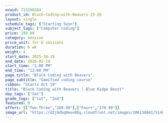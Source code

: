 ```yaml
---
ecwid: 713296284
product_id: Block-Coding-with-Beavers-25-26
layout: single
schedule_tags: ["Starting Soon"]
subject_tags: ["Computer Coding"]
price: 199.99
category: Session
price_unit: for 6 sessions
duration: 6 wk
weight: 4
start_date: 2025-10-19
end_date: 2026-02-19
start_time: "1:00 PM"
end_time: "12:00 PM"
page_title: "Block Coding with Beavers"
page_subtitle: "Gamified coding course"
ribbon: "Starts Oct 19"
title: "Block Coding with Beavers | Blue Ridge Boost"
day_tags: ["Sat"]
grade_tags: ["1st", "2nd"]
featured: 0
offers: [["Two-Three","189.99"],["Four+","179.99"]]
image_url: "https://d2j6dbq0eux0bg.cloudfront.net/images/106136041/5148328191.png"
---
```

